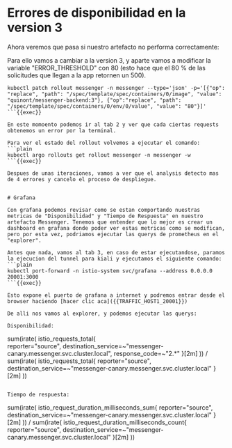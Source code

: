 # Errores de disponibilidad en la version 3

Ahora veremos que pasa si nuestro artefacto no performa correctamente:

Para ello vamos a cambiar a la version 3, y aparte vamos a modificar la variable "ERROR_THRESHOLD" con 80 (esto hace que el 80 % de las solicitudes que llegan a la app retornen un 500).

```
kubectl patch rollout messenger -n messenger --type='json' -p='[{"op": "replace", "path": "/spec/template/spec/containers/0/image", "value": "quinont/messenger-backend:3"}, {"op":"replace", "path": "/spec/template/spec/containers/0/env/0/value", "value": "80"}]'
```{{exec}}

En este momoento podemos ir al tab 2 y ver que cada ciertas requests obtenemos un error por la terminal.

Para ver el estado del rollout volvemos a ejecutar el comando:
```plain
kubectl argo rollouts get rollout messenger -n messenger -w
```{{exec}}

Despues de unas iteraciones, vamos a ver que el analysis detecto mas de 4 errores y cancelo el proceso de despliegue.


# Grafana

Con grafana podemos revisar como se estan comportando nuestras metricas de "Disponibilidad" y "Tiempo de Respuesta" en nuestro artefacto Messenger. Tenemos que entender que lo mejor es crear un dashboard en grafana donde poder ver estas metricas como se modifican, pero por esta vez, podriamos ejecutar las querys de prometheus en el "explorer".

Antes que nada, vamos al tab 3, en caso de estar ejecutandose, paramos la ejecucion del tunnel para kiali y ejecutamos el siguiente comando:
```plain
kubectl port-forward -n istio-system svc/grafana --address 0.0.0.0 20001:3000
```{{exec}}

Esto expone el puerto de grafana a internet y podremos entrar desde el browser haciendo [hacer clic aca]({{TRAFFIC_HOST1_20001}})

De alli nos vamos al explorer, y podemos ejecutar las querys:

Disponibilidad:
```
sum(irate(
  istio_requests_total{  
    reporter="source",
    destination_service=~"messenger-canary.messenger.svc.cluster.local",
    response_code=~"2.*"
  }[2m]
)) / sum(irate(
  istio_requests_total{
    reporter="source",
    destination_service=~"messenger-canary.messenger.svc.cluster.local"
  }[2m]
))
```{{copy}}

Tiempo de respuesta:
```
sum(irate(
  istio_request_duration_milliseconds_sum{
    reporter="source",
    destination_service=~"messenger-canary.messenger.svc.cluster.local"
  }[2m]
)) / sum(irate(
  istio_request_duration_milliseconds_count{
    reporter="source",
    destination_service=~"messenger-canary.messenger.svc.cluster.local"
  }[2m]
))
```{{copy}}




